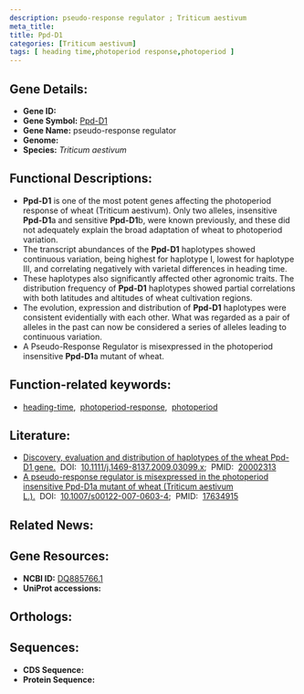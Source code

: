 ```yaml
---
description: pseudo-response regulator ; Triticum aestivum
meta_title:
title: Ppd-D1
categories: [Triticum aestivum]
tags: [ heading time,photoperiod response,photoperiod ]
---
```


## Gene Details:
- **Gene ID:** []()
- **Gene Symbol:** <u>Ppd-D1</u>
- **Gene Name:** pseudo-response regulator
- **Genome:** []()
- **Species:** *Triticum aestivum*

## Functional Descriptions:
   - **Ppd-D1** is one of the most potent genes affecting the photoperiod response of wheat (Triticum aestivum). Only two alleles, insensitive **Ppd-D1**a and sensitive **Ppd-D1**b, were known previously, and these did not adequately explain the broad adaptation of wheat to photoperiod variation.
   - The transcript abundances of the **Ppd-D1** haplotypes showed continuous variation, being highest for haplotype I, lowest for haplotype III, and correlating negatively with varietal differences in heading time. 
   - These haplotypes also significantly affected other agronomic traits. The distribution frequency of **Ppd-D1** haplotypes showed partial correlations with both latitudes and altitudes of wheat cultivation regions.
   - The evolution, expression and distribution of **Ppd-D1** haplotypes were consistent evidentially with each other. What was regarded as a pair of alleles in the past can now be considered a series of alleles leading to continuous variation.
   - A Pseudo-Response Regulator is misexpressed in the photoperiod insensitive **Ppd-D1**a mutant of wheat.

## Function-related keywords:
   - [heading-time](/tags/heading-time/),&nbsp;&nbsp;[photoperiod-response](/tags/photoperiod-response/),&nbsp;&nbsp;[photoperiod](/tags/photoperiod/)

## Literature:
   - [Discovery, evaluation and distribution of haplotypes of the wheat Ppd-D1 gene.](https://doi.org/10.1111/j.1469-8137.2009.03099.x)&nbsp;&nbsp;DOI:&nbsp;&nbsp;[10.1111/j.1469-8137.2009.03099.x](https://doi.org/10.1111/j.1469-8137.2009.03099.x);&nbsp;&nbsp;PMID:&nbsp;&nbsp;[20002313](https://pubmed.ncbi.nlm.nih.gov/20002313/)
   - [A pseudo-response regulator is misexpressed in the photoperiod insensitive Ppd-D1a mutant of wheat (Triticum aestivum L.).](https://doi.org/10.1007/s00122-007-0603-4)&nbsp;&nbsp;DOI:&nbsp;&nbsp;[10.1007/s00122-007-0603-4](https://doi.org/10.1007/s00122-007-0603-4);&nbsp;&nbsp;PMID:&nbsp;&nbsp;[17634915](https://pubmed.ncbi.nlm.nih.gov/17634915/)

## Related News:

## Gene Resources:
- **NCBI ID:**  [DQ885766.1](https://www.ncbi.nlm.nih.gov/gene/?term=DQ885766.1)
- **UniProt accessions:**  [](https://www.uniprot.org/uniprotkb//entry)

## Orthologs:

## Sequences:
- **CDS Sequence:**
- **Protein Sequence:**
